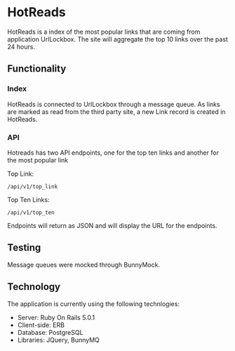 # HotReads

HotReads is a index of the most popular links that are coming from application UrlLockbox. The site will aggregate the top 10 links over the past 24 hours.

## Functionality
### Index
HotReads is connected to UrlLockbox through a message queue. As links are marked as read from the third party site, a new Link record is created in HotReads.

### API
Hotreads has two API endpoints, one for the top ten links and another for the most popular link

Top Link:
```shell
/api/v1/top_link
```

Top Ten Links:
```shell
/api/v1/top_ten
```

Endpoints will return as JSON and will display the URL for the endpoints.

## Testing
Message queues were mocked through BunnyMock. 

## Technology
The application is currently using the following technlogies:

* Server: Ruby On Rails 5.0.1
* Client-side: ERB
* Database: PostgreSQL
* Libraries: JQuery, BunnyMQ

